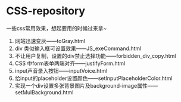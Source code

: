 CSS-repository
==============

一些css常用效果，想起要用的时候过来拿~

1. 网站迅速变灰——toGray.html
2. div 类似输入框可设置效果——JS_exeCommand.html
3. 不让用户复制，设置的div禁止选择功能——forbidden_div_copy.html
4. CSS 中form表单两端对齐——justifyForm.html
5. input声音录入按钮——inputVoice.html
6. 给input的placeholder设置颜色——setInputPlaceholderColor.html
7. 实现一个div设置多张背景图片及background-image属性——setMulBackground.html
